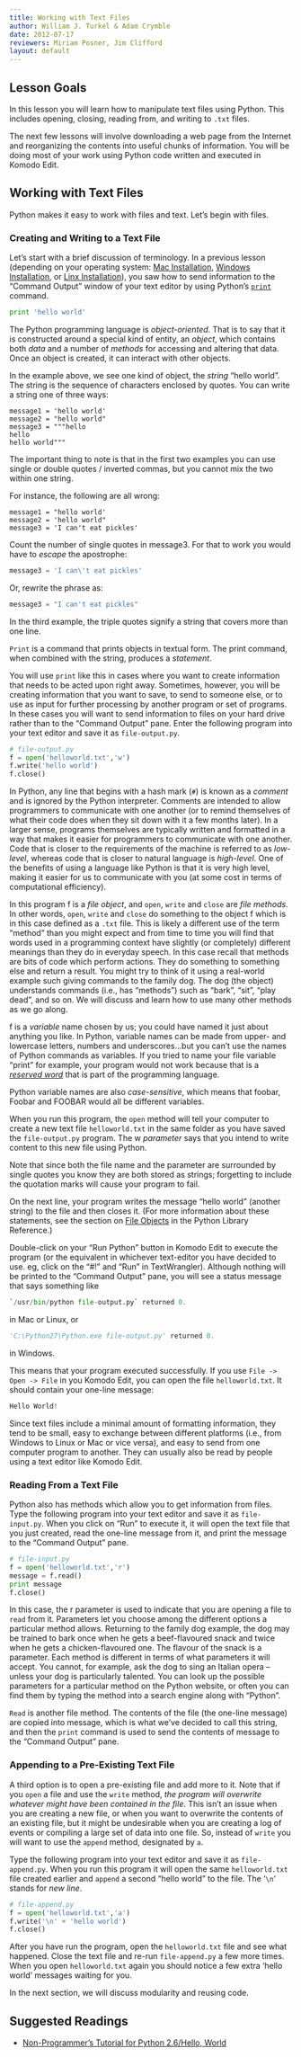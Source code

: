 ```yaml
---
title: Working with Text Files
author: William J. Turkel & Adam Crymble
date: 2012-07-17
reviewers: Miriam Posner, Jim Clifford
layout: default
---
```


Lesson Goals
------------

In this lesson you will learn how to manipulate text files using Python.
This includes opening, closing, reading from, and writing to `.txt`
files.

The next few lessons will involve downloading a web page from the
Internet and reorganizing the contents into useful chunks of
information. You will be doing most of your work using Python code
written and executed in Komodo Edit.

Working with Text Files
-----------------------

Python makes it easy to work with files and text. Let’s begin with
files.

### Creating and Writing to a Text File

Let’s start with a brief discussion of terminology. In a previous lesson
(depending on your operating system: [Mac Installation][], [Windows
Installation][], or [Linx Installation][]), you saw how to send
information to the “Command Output” window of your text editor by using
Python’s [`print`][] command.

``` python
print 'hello world'
```

The Python programming language is *object-oriented*. That is to say
that it is constructed around a special kind of entity, an *object*,
which contains both *data* and a number of *methods* for accessing and
altering that data. Once an object is created, it can interact with
other objects.

In the example above, we see one kind of object, the *string* “hello
world”. The string is the sequence of characters enclosed by quotes. You
can write a string one of three ways:

```
message1 = 'hello world'
message2 = "hello world"
message3 = """hello
hello
hello world"""
```

The important thing to note is that in the first two examples you can
use single or double quotes / inverted commas, but you cannot mix the
two within one string.

For instance, the following are all wrong:

```
message1 = "hello world'
message2 = 'hello world"
message3 = 'I can't eat pickles'
```

Count the number of single quotes in message3. For that to work you
would have to *escape* the apostrophe:

``` python
message3 = 'I can\'t eat pickles'
```

Or, rewrite the phrase as:

``` python
message3 = "I can't eat pickles"
```

In the third example, the triple quotes signify a string that covers
more than one line.

`Print` is a command that prints objects in textual form. The print
command, when combined with the string, produces a *statement*.

You will use `print` like this in cases where you want to create
information that needs to be acted upon right away. Sometimes, however,
you will be creating information that you want to save, to send to
someone else, or to use as input for further processing by another
program or set of programs. In these cases you will want to send
information to files on your hard drive rather than to the “Command
Output” pane. Enter the following program into your text editor and save
it as `file-output.py`.

``` python
# file-output.py
f = open('helloworld.txt','w')
f.write('hello world')
f.close()
```

In Python, any line that begins with a hash mark (`#`) is known as a
*comment* and is ignored by the Python interpreter. Comments are
intended to allow programmers to communicate with one another (or to
remind themselves of what their code does when they sit down with it a
few months later). In a larger sense, programs themselves are typically
written and formatted in a way that makes it easier for programmers to
communicate with one another. Code that is closer to the requirements of
the machine is referred to as *low-level*, whereas code that is closer
to natural language is *high-level*. One of the benefits of using a
language like Python is that it is very high level, making it easier for
us to communicate with you (at some cost in terms of computational
efficiency).

In this program f is a *file object*, and `open`, `write` and `close`
are *file methods*. In other words, `open`, `write` and `close` do
something to the object f which is in this case defined as a `.txt`
file. This is likely a different use of the term “method” than you might
expect and from time to time you will find that words used in a
programming context have slightly (or completely) different meanings
than they do in everyday speech. In this case recall that methods are
bits of code which perform actions. They do something to something else
and return a result. You might try to think of it using a real-world
example such giving commands to the family dog. The dog (the object)
understands commands (i.e., has “methods”) such as “bark”, “sit”, “play
dead”, and so on. We will discuss and learn how to use many other
methods as we go along.

f is a *variable* name chosen by us; you could have named it just about
anything you like. In Python, variable names can be made from upper- and
lowercase letters, numbers and underscores…but you can’t use the names
of Python commands as variables. If you tried to name your file variable
“print” for example, your program would not work because that is a
*[reserved word][]* that is part of the programming language.

Python variable names are also *case-sensitive*, which means that
foobar, Foobar and FOOBAR would all be different variables.

When you run this program, the `open` method will tell your computer to
create a new text file `helloworld.txt` in the same folder as you have
saved the `file-output.py` program. The w *parameter* says that you
intend to write content to this new file using Python.

Note that since both the file name and the parameter are surrounded by
single quotes you know they are both stored as strings; forgetting to
include the quotation marks will cause your program to fail.

On the next line, your program writes the message “hello world” (another
string) to the file and then closes it. (For more information about
these statements, see the section on [File Objects][] in the Python
Library Reference.)

Double-click on your “Run Python” button in Komodo Edit to execute the
program (or the equivalent in whichever text-editor you have decided to
use. eg, click on the “\#!” and “Run” in TextWrangler). Although nothing
will be printed to the “Command Output” pane, you will see a status
message that says something like

``` python
`/usr/bin/python file-output.py` returned 0.
```

in Mac or Linux, or

``` python
'C:\Python27\Python.exe file-output.py' returned 0.
```

in Windows.

This means that your program executed successfully. If you use
`File -> Open -> File` in you Komodo Edit, you can open the file
`helloworld.txt`. It should contain your one-line message:

``` python
Hello World!
```

Since text files include a minimal amount of formatting information,
they tend to be small, easy to exchange between different platforms
(i.e., from Windows to Linux or Mac or vice versa), and easy to send
from one computer program to another. They can usually also be read by
people using a text editor like Komodo Edit.

### Reading From a Text File

Python also has methods which allow you to get information from files.
Type the following program into your text editor and save it as
`file-input.py`. When you click on “Run” to execute it, it will open the
text file that you just created, read the one-line message from it, and
print the message to the “Command Output” pane.

``` python
# file-input.py
f = open('helloworld.txt','r')
message = f.read()
print message
f.close()
```

In this case, the r parameter is used to indicate that you are opening a
file to `read` from it. Parameters let you choose among the different
options a particular method allows. Returning to the family dog example,
the dog may be trained to bark once when he gets a beef-flavoured snack
and twice when he gets a chicken-flavoured one. The flavour of the snack
is a parameter. Each method is different in terms of what parameters it
will accept. You cannot, for example, ask the dog to sing an Italian
opera – unless your dog is particularly talented. You can look up the
possible parameters for a particular method on the Python website, or
often you can find them by typing the method into a search engine along
with “Python”.

`Read` is another file method. The contents of the file (the one-line
message) are copied into message, which is what we’ve decided to call
this string, and then the `print` command is used to send the contents
of message to the “Command Output” pane.

### Appending to a Pre-Existing Text File

A third option is to open a pre-existing file and add more to it. Note
that if you `open` a file and use the `write` method, *the program will
overwrite whatever might have been contained in the file*. This isn’t an
issue when you are creating a new file, or when you want to overwrite
the contents of an existing file, but it might be undesirable when you
are creating a log of events or compiling a large set of data into one
file. So, instead of `write` you will want to use the `append` method,
designated by `a`.

Type the following program into your text editor and save it as
`file-append.py`. When you run this program it will open the same
`helloworld.txt` file created earlier and `append` a second “hello
world” to the file. The ‘`\n`‘ stands for *new line*.

``` python
# file-append.py
f = open('helloworld.txt','a')
f.write('\n' + 'hello world')
f.close()
```

After you have run the program, open the `helloworld.txt` file and see
what happened. Close the text file and re-run `file-append.py` a few
more times. When you open `helloworld.txt` again you should notice a few
extra ‘hello world’ messages waiting for you.

In the next section, we will discuss modularity and reusing code.

Suggested Readings
------------------

-   [Non-Programmer’s Tutorial for Python 2.6/Hello, World][]

  [Mac Installation]: ../lessons/mac-installation
  [Windows Installation]: ../lessons/windows-installation
  [Linx Installation]: ../lessons/linux-installation
  [`print`]: http://www.python.org/doc/current/ref/print.html
  [reserved word]: http://docs.python.org/release/2.5.4/ref/keywords.html
  [File Objects]: http://docs.python.org/lib/bltin-file-objects.html
  [Non-Programmer’s Tutorial for Python 2.6/Hello, World]: http://en.wikibooks.org/wiki/Non-Programmer%27s_Tutorial_for_Python_2.6/Hello,_World
